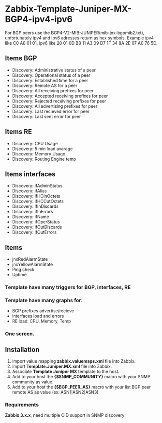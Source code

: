# Zabbix-Template-Juniper-MX-BGP4-ipv4-ipv6
For BGP peers use the BGP4-V2-MIB-JUNIPER(mib-jnx-bgpmib2.txt), unfortunately ipv4 and ipv6 adresses return as hex symbols. Example ipv4 like C0 A8 01 01, ipv6 like 20 01 0D B8 11 A3 09 D7 1F 34 8A 2E 07 A0 76 5D.

Items BGP
-----

  * Discovery: Administrative status of a peer
  * Discovery: Operational status of a peer
  * Discovery: Established time for a peer
  * Discovery: Remote AS for a peer
  * Discovery: All receiving prefixes for peer
  * Discovery: Accepted receiving prefixes for peer
  * Discovery: Rejected receiving prefixes for peer
  * Discovery: All advertising prefixes for peer
  * Discovery: Last recieved error for peer
  * Discovery: Last sent error for peer

Items RE
-----

  * Discovery: CPU Usage
  * Discovery: 5 min load avarage
  * Discovery: Memory Usage
  * Discovery: Routing Engine temp

Items interfaces
-----

  * Discovery: ifAdminStatus
  * Discovery: ifAlias
  * Discovery: ifHCInOctets
  * Discovery: ifHCOutOctets
  * Discovery: ifInDiscards
  * Discovery: ifInErrors
  * Discovery: ifName
  * Discovery: ifOperStatus
  * Discovery: ifOutDiscards
  * Discovery: ifOutErrors

Items
-----

  * jnxRedAlarmState
  * jnxYellowAlarmState
  * Ping check
  * Uptime
 
### Template have many triggers for BGP, interfaces, RE

### Template have many graphs for: 
 * BGP prefixes advertise/recieve 
 * interfaces load and errors 
 * RE load: CPU, Memory, Temp

### One screen.

Installation
------------

1. Import value mapping **zabbix.valuemaps.xml** file into Zabbix.
2. Import **Template.Juniper.MX.xml** file into Zabbix.
3. Associate **Template Juniper MX** template to the host.
4. Add to your host the **{$SNMP_COMMUNITY}** macro with your SNMP community as value.
5. Add to your host the **{$BGP_PEER_AS}** macro with your list BGP peer remote AS as value (ex: ASN1|ASN2|ASN3)

### Requirements

**Zabbix 3.x.x**, need multiple OID support in SNMP discovery
